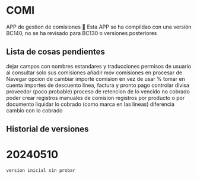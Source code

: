 # COMI
APP de gestion de comisiones
🛑 Esta APP se ha compildao con una versión BC140, no se ha revisado para BC130 o versiones posteriores

## Lista de cosas pendientes
dejar campos con nombres estandares y traducciones
permisos de usuario al consultar solo sus comisiones
añadir mov comisiones en procesar de Navegar
opcion de cambiar importe comision en vez de usar %
tomar en cuenta importes de descuento linea, factura y pronto pago
controlar divisa proveedor (poco probable)
proceso de retencion de lo vencido no cobrado
poder crear registros manuales de comision
registros por producto o por documento
liquidar lo cobrado (como marca en las lineas)
diferencia cambio con lo cobrado

## Historial de versiones

# 20240510
    version inicial sin probar
